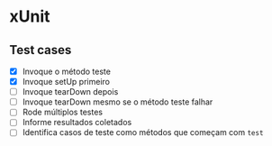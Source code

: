 # xUnit

## Test cases

- [x] Invoque o método teste
- [x] Invoque setUp primeiro
- [ ] Invoque tearDown depois
- [ ] Invoque tearDown mesmo se o método teste falhar
- [ ] Rode múltiplos testes
- [ ] Informe resultados coletados
- [ ] Identifica casos de teste como métodos que começam com `test`